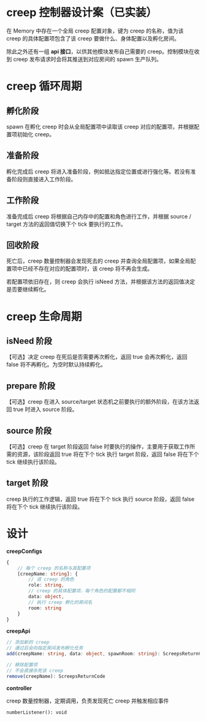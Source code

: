 # creep 控制器设计案（已实装）

在 Memory 中存在一个全局 creep 配置对象，键为 creep 的名称，值为该 creep 的具体配置项包含了该 creep 要做什么、身体配置以及孵化房间。

除此之外还有一组 **api 接口**，以供其他模块发布自己需要的 creep。控制模块在收到 creep 发布请求时会将其推送到对应房间的 spawn 生产队列。

# creep 循环周期

## 孵化阶段

spawn 在孵化 creep 时会从全局配置项中读取该 creep 对应的配置项，并根据配置项初始化 creep。

## 准备阶段

孵化完成后 creep 将进入准备阶段，例如抵达指定位置或进行强化等。若没有准备阶段则直接进入工作阶段。

## 工作阶段

准备完成后 creep 将根据自己内存中的配置和角色进行工作，并根据 source / target 方法的返回值切换下个 tick 要执行的工作。

## 回收阶段

死亡后，creep 数量控制器会发现死去的 creep 并查询全局配置项，如果全局配置项中已经不存在对应的配置项时，该 creep 将不再会生成。

若配置项依旧存在，则 creep 会执行 isNeed 方法，并根据该方法的返回值决定是否要继续孵化。

# creep 生命周期

## isNeed 阶段

【可选】决定 creep 在死后是否需要再次孵化，返回 true 会再次孵化，返回 false 将不再孵化。为空时默认持续孵化。

## prepare 阶段

【可选】creep 在进入 source/target 状态机之前要执行的额外阶段，在该方法返回 true 时进入 source 阶段。

## source 阶段

【可选】creep 在 target 阶段返回 false 时要执行的操作，主要用于获取工作所需的资源，该阶段返回 true 将在下个 tick 执行 target 阶段，返回 false 将在下个 tick 继续执行该阶段。

## target 阶段

creep 执行的工作逻辑，返回 true 将在下个 tick 执行 source 阶段，返回 false 将在下个 tick 继续执行该阶段。

# 设计

**creepConfigs**

```ts
{
    // 每个 creep 的名称与其配置项
    [creepName: string]: {
        // 该 creep 的角色
        role: string,
        // creep 的具体配置项，每个角色的配置都不相同
        data: object,
        // 执行 creep 孵化的房间名
        room: string
    }
}
```

**creepApi**

```ts
// 添加新的 creep
// 通过后会向指定房间发布孵化任务
add(creepName: string, data: object, spawnRoom: string): ScreepsReturnCode

// 移除配置项
// 不会直接杀死该 creep
remove(creepName): ScreepsReturnCode
```

**controller**

creep 数量控制器，定期调用，负责发现死亡 creep 并触发相应事件

```
numberListener(): void
```
